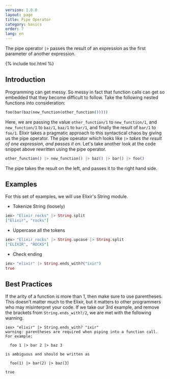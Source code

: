 ```yaml
---
version: 1.0.0
layout: page
title: Pipe Operator
category: basics
order: 7
lang: en
---
```


The pipe operator `|>` passes the result of an expression as the first parameter of another expression.

{% include toc.html %}

## Introduction

Programming can get messy. So messy in fact that function calls can get so embedded that they become difficult to follow. Take the following nested functions into consideration:

```elixir
foo(bar(baz(new_function(other_function()))))
```

Here, we are passing the value `other_function/1` to `new_function/1`, and `new_function/1` to `baz/1`, `baz/1` to `bar/1`, and finally the result of `bar/1` to `foo/1`. Elixir takes a pragmatic approach to this syntactical chaos by giving us the pipe operator. The pipe operator which looks like `|>` *takes the result of one expression, and passes it on*. Let's take another look at the code snippet above rewritten using the pipe operator.

```elixir
other_function() |> new_function() |> baz() |> bar() |> foo()
```

The pipe takes the result on the left, and passes it to the right hand side.

## Examples

For this set of examples, we will use Elixir's String module.

- Tokenize String (loosely)

```elixir
iex> "Elixir rocks" |> String.split
["Elixir", "rocks"]
```

- Uppercase all the tokens

```elixir
iex> "Elixir rocks" |> String.upcase |> String.split
["ELIXIR", "ROCKS"]
```

- Check ending

```elixir
iex> "elixir" |> String.ends_with?("ixir")
true
```

## Best Practices

If the arity of a function is more than 1, then make sure to use parentheses. This doesn't matter much to the Elixir, but it matters to other programmers who may misinterpret your code. If we take our 3rd example, and remove the brackets from `String.ends_with?/2`, we are met with the following warning.

```shell
iex> "elixir" |> String.ends_with? "ixir"
warning: parentheses are required when piping into a function call. For example:

  foo 1 |> bar 2 |> baz 3

is ambiguous and should be written as

  foo(1) |> bar(2) |> baz(3)

true
```
